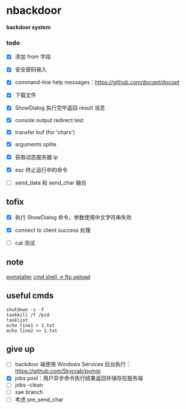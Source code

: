 # nbackdoor
**backdoor system**

### todo
- [x] 添加 from 字段
- [x] 安全密码输入
- [x] command-line help messages：https://github.com/docopt/docopt
- [x] 下载文件
- [x] ShowDialog 执行完毕返回 result 消息
- [x] console output redirect test
- [x] transfer buf (for 'chars')
- [x] arguments splite

- [x] 获取动态服务器 ip
- [x] esc 终止运行中的命令
- [ ] send_data 和 send_char 融合

## tofix
- [x] 执行 ShowDialog 命令，参数使用中文字符串失败
- [x] connect to client success 处理
- [ ] cat 测试


## note
[pyinstaller](https://github.com/pyinstaller/pyinstaller)
[cmd shell -> ftp upload](http://home.51.com/xiaobai521100/diary/item/10008446.html)


## useful cmds
```
shutdown -s -f
taskkill /f /pid
tasklist
echo line1 > 1.txt
echo line2 >> 1.txt
```

## give up
- [ ] backdoor 端使用 Windows Services 后台执行：https://github.com/Skycrab/pymgr
- [x] jobs pool：用户异步命令执行结果返回并储存在服务端
- [ ] jobs -clean
- [ ] sae branch
- [ ] 考虑 pre_send_char